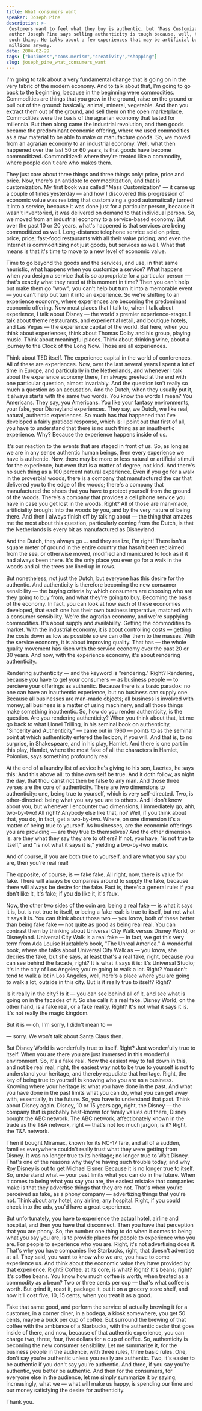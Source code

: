 ```yaml
---
title: What consumers want
speaker: Joseph Pine
description: >-
 Customers want to feel what they buy is authentic, but "Mass Customization"
 author Joseph Pine says selling authenticity is tough because, well, there's no
 such thing. He talks about a few experiences that may be artificial but make
 millions anyway.
date: 2004-02-29
tags: ["business","consumerism","creativity","shopping"]
slug: joseph_pine_what_consumers_want
---
```


I'm going to talk about a very fundamental change that is going on in the very fabric of
the modern economy. And to talk about that, I'm going to go back to the beginning, because
in the beginning were commodities. Commodities are things that you grow in the ground,
raise on the ground or pull out of the ground: basically, animal, mineral, vegetable. And
then you extract them out of the ground, and sell them on the open marketplace.
Commodities were the basis of the agrarian economy that lasted for millennia. But then
along came the industrial revolution, and then goods became the predominant economic
offering, where we used commodities as a raw material to be able to make or manufacture
goods. So, we moved from an agrarian economy to an industrial economy. Well, what then
happened over the last 50 or 60 years, is that goods have become commoditized.
Commoditized: where they're treated like a commodity, where people don't care who makes
them.

They just care about three things and three things only: price, price and price. Now,
there's an antidote to commoditization, and that is customization. My first book was
called "Mass Customization" — it came up a couple of times yesterday — and how I
discovered this progression of economic value was realizing that customizing a good
automatically turned it into a service, because it was done just for a particular person,
because it wasn't inventoried, it was delivered on demand to that individual person. So, we
moved from an industrial economy to a service-based economy. But over the past 10 or 20
years, what's happened is that services are being commoditized as well. Long-distance
telephone service sold on price, price, price; fast-food restaurants with all their value
pricing; and even the Internet is commoditizing not just goods, but services as well. What
that means is that it's time to move to a new level of economic value.

Time to go beyond the goods and the services, and use, in that same heuristic, what
happens when you customize a service? What happens when you design a service that is so
appropriate for a particular person — that's exactly what they need at this moment in
time? Then you can't help but make them go "wow"; you can't help but turn it into a
memorable event — you can't help but turn it into an experience. So we're shifting to an
experience economy, where experiences are becoming the predominant economic offering. Now
most places that I talk to, when I talk about experience, I talk about Disney — the
world's premier experience-stager. I talk about theme restaurants, and experiential
retail, and boutique hotels, and Las Vegas — the experience capital of the world. But
here, when you think about experiences, think about Thomas Dolby and his group, playing
music. Think about meaningful places. Think about drinking wine, about a journey to the
Clock of the Long Now. Those are all experiences.

Think about TED itself. The experience capital in the world of conferences. All of these
are experiences. Now, over the last several years I spent a lot of time in Europe, and
particularly in the Netherlands, and whenever I talk about the experience economy there,
I'm always greeted at the end with one particular question, almost invariably. And the
question isn't really so much a question as an accusation. And the Dutch, when they
usually put it, it always starts with the same two words. You know the words I mean? You
Americans. They say, you Americans. You like your fantasy environments, your fake, your
Disneyland experiences. They say, we Dutch, we like real, natural, authentic experiences.
So much has that happened that I've developed a fairly praticed response, which is: I
point out that first of all, you have to understand that there is no such thing as an
inauthentic experience. Why? Because the experience happens inside of us.

It's our reaction to the events that are staged in front of us. So, as long as we are in
any sense authentic human beings, then every experience we have is authentic. Now, there
may be more or less natural or artificial stimuli for the experience, but even that is a
matter of degree, not kind. And there's no such thing as a 100 percent natural experience.
Even if you go for a walk in the proverbial woods, there is a company that manufactured
the car that delivered you to the edge of the woods; there's a company that manufactured
the shoes that you have to protect yourself from the ground of the woods. There's a
company that provides a cell phone service you have in case you get lost in the woods.
Right? All of those are man-made, artificiality brought into the woods by you, and by the
very nature of being there. And then I always finish off by talking about — the thing that
amazes me the most about this question, particularly coming from the Dutch, is that the
Netherlands is every bit as manufactured as Disneyland.

And the Dutch, they always go ... and they realize, I'm right! There isn't a square meter
of ground in the entire country that hasn't been reclaimed from the sea, or otherwise
moved, modified and manicured to look as if it had always been there. It's the only place
you ever go for a walk in the woods and all the trees are lined up in rows.

But nonetheless, not just the Dutch, but everyone has this desire for the authentic. And
authenticity is therefore becoming the new consumer sensibility — the buying criteria by
which consumers are choosing who are they going to buy from, and what they're going to
buy. Becoming the basis of the economy. In fact, you can look at how each of these
economies developed, that each one has their own business imperative, matched with a
consumer sensibility. We're the agrarian economy, and we're supplying commodities. It's
about supply and availability. Getting the commodities to market. With the industrial
economy, it is about controlling costs — getting the costs down as low as possible so we
can offer them to the masses. With the service economy, it is about improving quality.
That has — the whole quality movement has risen with the service economy over the past 20
or 30 years. And now, with the experience economy, it's about rendering
authenticity.

Rendering authenticity — and the keyword is "rendering." Right? Rendering, because you
have to get your consumers — as business people — to percieve your offerings as authentic.
Because there is a basic paradox: no one can have an inauthentic experience, but no
business can supply one. Because all businesses are man-made objects; all business is
involved with money; all business is a matter of using machinery, and all those things
make something inauthentic. So, how do you render authenticity, is the question. Are you
rendering authenticity? When you think about that, let me go back to what Lionel Trilling,
in his seminal book on authenticity, "Sincerity and Authenticity" — came out in 1960 —
points to as the seminal point at which authenticity entered the lexicon, if you will. And
that is, to no surprise, in Shakespeare, and in his play, Hamlet. And there is one part in
this play, Hamlet, where the most fake of all the characters in Hamlet, Polonius, says
something profoundly real.

At the end of a laundry list of advice he's giving to his son, Laertes, he says this: And
this above all: to thine own self be true. And it doth follow, as night the day, that thou
canst not then be false to any man. And those three verses are the core of authenticity.
There are two dimensions to authenticity: one, being true to yourself, which is very
self-directed. Two, is other-directed: being what you say you are to others. And I don't
know about you, but whenever I encounter two dimensions, I immediately go, ahh,
two-by-two! All right? Anybody else like that, no? Well, if you think about that, you do,
in fact, get a two-by-two. Where, on one dimension it's a matter of being true to
yourself. As businesses, are the economic offerings you are providing — are they true to
themselves? And the other dimension is: are they what they say they are to others? If not,
you have, "is not true to itself," and "is not what it says it is," yielding a two-by-two
matrix.

And of course, if you are both true to yourself, and are what you say you are, then you're
real real! 

The opposite, of course, is — fake fake. All right, now, there is value for fake. There
will always be companies around to supply the fake, because there will always be desire
for the fake. Fact is, there's a general rule: if you don't like it, it's fake; if you do
like it, it's faux. 

Now, the other two sides of the coin are: being a real fake — is what it says it is, but
is not true to itself, or being a fake real: is true to itself, but not what it says it
is. You can think about those two — you know, both of these better than being fake fake —
not quite as good as being real real. You can contrast them by thinking about Universal
City Walk versus Disney World, or Disneyland. Universal City Walk is a real fake — in
fact, we got this very term from Ada Louise Huxtable's book, "The Unreal America." A
wonderful book, where she talks about Universal City Walk as — you know, she decries the
fake, but she says, at least that's a real fake, right, because you can see behind the
facade, right? It is what it says it is: It's Universal Studio; it's in the city of Los
Angeles; you're going to walk a lot. Right? You don't tend to walk a lot in Los Angeles,
well, here's a place where you are going to walk a lot, outside in this city. But is it
really true to itself? Right?

Is it really in the city? Is it — you can see behind all of it, and see what is going on
in the facades of it. So she calls it a real fake. Disney World, on the other hand, is a
fake real, or a fake reality. Right? It's not what it says it is. It's not really the
magic kingdom. 

But it is — oh, I'm sorry, I didn't mean to — 

— sorry. We won't talk about Santa Claus then. 

But Disney World is wonderfully true to itself. Right? Just wonderfully true to itself.
When you are there you are just immersed in this wonderful environment. So, it's a fake
real. Now the easiest way to fall down in this, and not be real real, right, the easiest
way not to be true to yourself is not to understand your heritage, and thereby repudiate
that heritage. Right, the key of being true to yourself is knowing who you are as a
business. Knowing where your heritage is: what you have done in the past. And what you
have done in the past limits what you can do, what you can get away with, essentially, in
the future. So, you have to understand that past. Think about Disney again. Disney, 10 or
15 years ago, right, the Disney — the company that is probably best-known for family
values out there, Disney bought the ABC network. The ABC network, affectionately known in
the trade as the T&A network, right — that's not too much jargon, is it? Right, the T&A
network.

Then it bought Miramax, known for its NC-17 fare, and all of a sudden, families everywhere
couldn't really trust what they were getting from Disney. It was no longer true to its
heritage; no longer true to Walt Disney. That's one of the reasons why they're having such
trouble today, and why Roy Disney is out to get Michael Eisner. Because it is no longer
true to itself. So, understand what — your past limits what you can do in the future. When
it comes to being what you say you are, the easiest mistake that companies make is that
they advertise things that they are not. That's when you're perceived as fake, as a phony
company — advertizing things that you're not. Think about any hotel, any airline, any
hospital. Right, if you could check into the ads, you'd have a great experience.

But unfortunately, you have to experience the actual hotel, airline and hospital, and then
you have that disconnect. Then you have that perception that you are phony. So, the number
one thing to do when it comes to being what you say you are, is to provide places for
people to experience who you are. For people to experience who you are. Right, it's not
advertising does it. That's why you have companies like Starbucks, right, that doesn't
advertise at all. They said, you want to know who we are, you have to come experience us.
And think about the economic value they have provided by that experience. Right? Coffee,
at its core, is what? Right? It's beans; right? It's coffee beans. You know how much
coffee is worth, when treated as a commodity as a bean? Two or three cents per cup —
that's what coffee is worth. But grind it, roast it, package it, put it on a grocery store
shelf, and now it'll cost five, 10, 15 cents, when you treat it as a good.

Take that same good, and perform the service of actually brewing it for a customer, in a
corner diner, in a bodega, a kiosk somewhere, you get 50 cents, maybe a buck per cup of
coffee. But surround the brewing of that coffee with the ambiance of a Starbucks, with the
authentic cedar that goes inside of there, and now, because of that authentic experience,
you can charge two, three, four, five dollars for a cup of coffee. So, authenticity is
becoming the new consumer sensibility. Let me summarize it, for the business people in the
audience, with three rules, three basic rules. One, don't say you're authentic unless you
really are authentic. Two, it's easier to be authentic if you don't say you're authentic.
And three, if you say you're authentic, you better be authentic. And then for the
consumers, for everyone else in the audience, let me simply summarize it by saying,
increasingly, what we — what will make us happy, is spending our time and our money
satisfying the desire for authenticity.

Thank you.

<!--
ad_duration=3.33
comment_count=92
event="TED2004"
external_start_time=0
has_talk_citation=1
intro_duration=11.82
is_subtitle_required="False"
is_talk_featured="True"
language="en"
language_swap="False"
native_language="en"
number_of_related_talks=6
number_of_speakers=1
number_of_subtitled_videos=22
number_of_tags=4
number_of_talk_download_languages=22
number_of_talk_more_resources=1
number_of_talk_recommendations=0
number_of_talks_take_actions=1
post_ad_duration=0.83
published_timestamp="2009-01-15 01:00:00"
recording_date="2004-02-29"
speaker_description="Writer"
speaker_is_published=1
speaker_name="Joseph Pine"
talk_name="What consumers want"
talks_tags=["business","consumerism","creativity","shopping"]
url_audio="https://download.ted.com/talks/JosephPine_2004.mp3?apikey=acme-roadrunner"
url_photo_speaker="https://pe.tedcdn.com/images/ted/65913_254x191.jpg"
url_photo_talk="https://pe.tedcdn.com/images/ted/65912_800x600.jpg"
url_webpage="https://www.ted.com/talks/joseph_pine_what_consumers_want"
video_type_name="TED Stage Talk"
-->